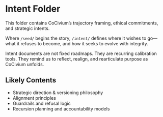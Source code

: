 <!-- status: stub; target: 150+ words -->
<!-- status: stub; target: 150+ words -->
<!-- status: stub; target: 150+ words -->
<!-- status: stub; target: 150+ words -->
<!-- status: stub; target: 150+ words -->
<!-- status: stub; target: 150+ words -->
# Intent Folder

This folder contains CoCivium’s trajectory framing, ethical commitments, and strategic intents.

Where `/seed/` begins the story, `/intent/` defines where it wishes to go—what it refuses to become, and how it seeks to evolve with integrity.

Intent documents are not fixed roadmaps. They are recurring calibration tools. They remind us to reflect, realign, and rearticulate purpose as CoCivium unfolds.

## Likely Contents

- Strategic direction & versioning philosophy
- Alignment principles
- Guardrails and refusal logic
- Recursion planning and accountability models


